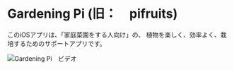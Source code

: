 # Gardening Pi (旧：　pifruits)

このiOSアプリは、「家庭菜園をする人向け」の、
植物を楽しく、効率よく、栽培するためのサポートアプリです。


![Gardening Pi　ビデオ](https://github.com/yumi050/pifruits/)
